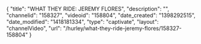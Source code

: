 {
    "title": "WHAT THEY RIDE: JEREMY FLORES",
    "description": "",
    "channelid": "158327",
    "videoid": "158804",
    "date_created": "1398292515",
    "date_modified": "1418181334",
    "type": "captivate",
    "layout": "channelVideo",
    "url": "\/hurley\/what-they-ride-jeremy-flores\/158327-158804"
}